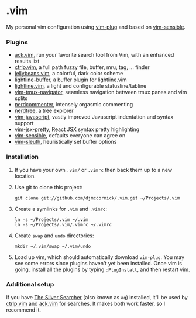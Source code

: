 # .vim

My personal vim configuration using [vim-plug](https://github.com/junegunn/vim-plug) and based on [vim-sensible](https://github.com/tpope/vim-sensible).

### Plugins

- [ack.vim](https://github.com/mileszs/ack.vim), run your favorite search tool from Vim, with an enhanced results list
- [ctrlp.vim](https://github.com/ctrlpvim/ctrlp.vim), a full path fuzzy file, buffer, mru, tag, ... finder
- [jellybeans.vim](https://github.com/nanotech/jellybeans.vim), a colorful, dark color scheme
- [lightline-buffer](https://github.com/taohexxx/lightline-buffer), a buffer plugin for lightline.vim
- [lightline.vim](https://github.com/itchyny/lightline.vim), a light and configurable statusline/tabline
- [vim-tmux-navigator](https://github.com/christoomey/vim-tmux-navigator), seamless navigation between tmux panes and vim splits
- [nerdcommenter](https://github.com/scrooloose/nerdcommenter), intensely orgasmic commenting
- [nerdtree](https://github.com/scrooloose/nerdtree), a tree explorer
- [vim-javascript](https://github.com/pangloss/vim-javascript), vastly improved Javascript indentation and syntax support
- [vim-jsx-pretty](https://github.com/maxmellon/vim-jsx-pretty), React JSX syntax pretty highlighting
- [vim-sensible](https://github.com/tpope/vim-sensible), defaults everyone can agree on
- [vim-sleuth](https://github.com/tpope/vim-sleuth), heuristically set buffer options

### Installation

1. If you have your own `.vim/` or `.vimrc` then back them up to a new location.

1. Use git to clone this project:
   ```shell
   git clone git://github.com/djmccormick/.vim.git ~/Projects/.vim
   ```

1. Create a symlinks for `.vim` and `.vimrc`:
   ```shell
   ln -s ~/Projects/.vim ~/.vim
   ln -s ~/Projects/.vim/.vimrc ~/.vimrc
   ```

1. Create `swap` and `undo` directories:
   ```shell
   mkdir ~/.vim/swap ~/.vim/undo
   ```

1. Load up vim, which should automatically download `vim-plug`. You may see some errors since plugins haven't yet been installed. Once vim is going, install all the plugins by typing `:PlugInstall`, and then restart vim.

### Additional setup

If you have [The Silver Searcher](https://github.com/ggreer/the_silver_searcher) (also known as `ag`) installed, it'll be used by [ctrlp.vim](https://github.com/ctrlpvim/ctrlp.vim) and [ack.vim](https://github.com/mileszs/ack.vim) for searches. It makes both work faster, so I recommend it.
